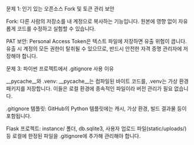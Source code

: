 문제 1: 인기 있는 오픈소스 Fork 및 토큰 관리 보안

Fork: 다른 사람의 저장소를 내 계정으로 복사하는 기능입니다. 원본에 영향 없이 자유롭게 코드를 수정하고 실험할 수 있습니다.

PAT 보안: Personal Access Token은 텍스트 파일에 저장하면 유출 위험이 큽니다. 유출 시 계정의 모든 권한이 탈취될 수 있으므로, 반드시 안전한 자격 증명 관리자에 저장해야 합니다.



문제 3: 파이썬 프로젝트에서 .gitignore 사용 이유

__pycache__와 .venv: __pycache__는 컴파일된 바이트 코드를, .venv는 가상 환경 패키지를 저장합니다. 이들은 로컬 환경에 종속적인 파일이라 버전 관리가 필요 없습니다.

.gitignore 템플릿: GitHub의 Python 템플릿에는 캐시, 가상 환경, 빌드 결과물 등이 포함됩니다.

Flask 프로젝트: instance/ 폴더, db.sqlite3, 사용자 업로드 파일(static/uploads/) 등 로컬에 한정된 파일을 .gitignore에 추가해 관리해야 합니다.